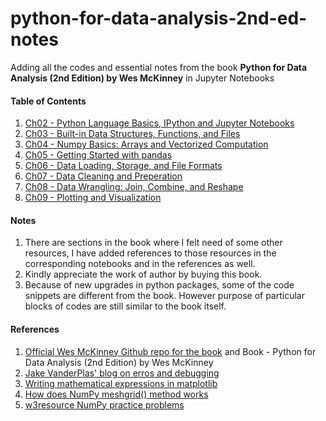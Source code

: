 # python-for-data-analysis-2nd-ed-notes

Adding all the codes and essential notes from the book **Python for Data Analysis (2nd Edition) by Wes McKinney** in Jupyter Notebooks

#### Table of Contents  
1. [Ch02 - Python Language Basics, IPython and Jupyter Notebooks](https://github.com/PalashSharma15/python-for-data-analysis-2nd-ed-notes/blob/master/ch02/ch02.ipynb)  
2. [Ch03 - Built-in Data Structures, Functions, and Files](https://github.com/PalashSharma15/python-for-data-analysis-2nd-ed-notes/blob/master/ch03/ch03.ipynb)
3. [Ch04 - Numpy Basics: Arrays and Vectorized Computation](https://github.com/PalashSharma15/python-for-data-analysis-2nd-ed-notes/blob/master/ch04/ch04.ipynb)
4. [Ch05 - Getting Started with pandas](https://github.com/PalashSharma15/python-for-data-analysis-2nd-ed-notes/blob/master/ch05/ch05.ipynb)
5. [Ch06 - Data Loading, Storage, and File Formats](https://github.com/PalashSharma15/python-for-data-analysis-2nd-ed-notes/blob/master/ch06/ch06.ipynb)
6. [Ch07 - Data Cleaning and Preperation](https://github.com/PalashSharma15/python-for-data-analysis-2nd-ed-notes/blob/master/ch07/ch07.ipynb)
7. [Ch08 - Data Wrangling: Join, Combine, and Reshape](https://github.com/PalashSharma15/python-for-data-analysis-2nd-ed-notes/blob/master/ch08/ch08.ipynb)
8. [Ch09 - Plotting and Visualization](https://github.com/PalashSharma15/python-for-data-analysis-2nd-ed-notes/blob/master/ch09/ch09.ipynb)

#### Notes
1. There are sections in the book where I felt need of some other resources, I have added references to those resources in the corresponding notebooks and in the references as well.
2. Kindly appreciate the work of author by buying this book.
3. Because of new upgrades in python packages, some of the code snippets are different from the book. However purpose of particular blocks of codes are still similar to the book itself. 

#### References
1. [Official Wes McKinney Github repo for the book](https://github.com/wesm/pydata-book) and Book - Python for Data Analysis (2nd Edition) by Wes McKinney
2. [Jake VanderPlas' blog on erros and debugging](https://jakevdp.github.io/PythonDataScienceHandbook/01.06-errors-and-debugging.html#Partial-list-of-debugging-commands)
3. [Writing mathematical expressions in matplotlib](https://matplotlib.org/3.1.3/tutorials/text/mathtext.html)
4. [How does NumPy meshgrid() method works](https://www.geeksforgeeks.org/numpy-meshgrid-function/)
5. [w3resource NumPy practice problems](https://www.w3resource.com/python-exercises/numpy/index.php)
